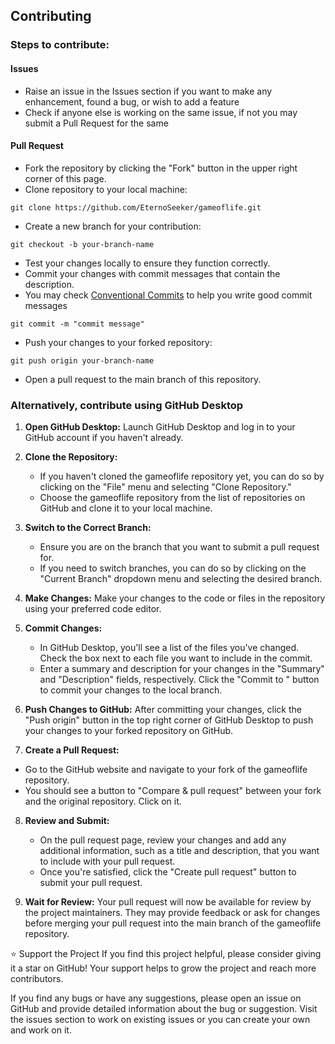 ## Contributing
### Steps to contribute:
#### Issues

- Raise an issue in the Issues section if you want to make any enhancement, found a bug, or wish to add a feature
- Check if anyone else is working on the same issue, if not you may submit a Pull Request for the same

#### Pull Request

- Fork the repository by clicking the "Fork" button in the upper right corner of this page.
- Clone repository to your local machine:
```
git clone https://github.com/EternoSeeker/gameoflife.git
```
- Create a new branch for your contribution:
```
git checkout -b your-branch-name
```
- Test your changes locally to ensure they function correctly.
- Commit your changes with commit messages that contain the description.
- You may check [Conventional Commits](https://www.conventionalcommits.org/) to help you write good commit messages
```
git commit -m "commit message"
```
- Push your changes to your forked repository:
```
git push origin your-branch-name
```
- Open a pull request to the main branch of this repository.

### Alternatively, contribute using GitHub Desktop

1. **Open GitHub Desktop:**
   Launch GitHub Desktop and log in to your GitHub account if you haven't already.

2. **Clone the Repository:**
   - If you haven't cloned the gameoflife repository yet, you can do so by clicking on the "File" menu and selecting "Clone Repository."
   - Choose the gameoflife repository from the list of repositories on GitHub and clone it to your local machine.

3. **Switch to the Correct Branch:**
   - Ensure you are on the branch that you want to submit a pull request for.
   - If you need to switch branches, you can do so by clicking on the "Current Branch" dropdown menu and selecting the desired branch.

4. **Make Changes:**
   Make your changes to the code or files in the repository using your preferred code editor.

5. **Commit Changes:**
   - In GitHub Desktop, you'll see a list of the files you've changed. Check the box next to each file you want to include in the commit.
   - Enter a summary and description for your changes in the "Summary" and "Description" fields, respectively. Click the "Commit to <branch-name>" button to commit your changes to the local branch.

6. **Push Changes to GitHub:**
   After committing your changes, click the "Push origin" button in the top right corner of GitHub Desktop to push your changes to your forked repository on GitHub.

7. **Create a Pull Request:**
  - Go to the GitHub website and navigate to your fork of the gameoflife repository.
  - You should see a button to "Compare & pull request" between your fork and the original repository. Click on it.

8. **Review and Submit:**
   - On the pull request page, review your changes and add any additional information, such as a title and description, that you want to include with your pull request.
   - Once you're satisfied, click the "Create pull request" button to submit your pull request.

9. **Wait for Review:**
    Your pull request will now be available for review by the project maintainers. They may provide feedback or ask for changes before merging your pull request into the main branch of the gameoflife repository.

⭐️ Support the Project
If you find this project helpful, please consider giving it a star on GitHub! Your support helps to grow the project and reach more contributors.

If you find any bugs or have any suggestions, please open an issue on GitHub and provide detailed information about the bug or suggestion.
Visit the issues section to work on existing issues or you can create your own and work on it.
